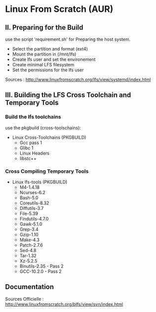 # Linux From Scratch (AUR)

## II. Preparing for the Build

use the script 'requirement.sh' for Preparing the host system.

  - Select the partition and format (ext4)
  - Mount the partition in (/mnt/lfs)
  - Create lfs user and set the environement
  - Create minimal LFS filesystem
  - Set the permissions for the lfs user

Sources : http://www.linuxfromscratch.org/lfs/view/systemd/index.html


## III. Building the LFS Cross Toolchain and Temporary Tools

### Build the lfs toolchains

use the pkgbuild (cross-toolschains):

  - Linux Cross-Toolchains (PKGBUILD)
    - Gcc pass 1
    - Glibc 1
    - Linux Headers
    - libstc++

### Cross Compiling Temporary Tools

  - Linux lfs-tools (PKGBUILD)
    - M4-1.4.18
    - Ncurses-6.2
    - Bash-5.0
    - Coreutils-8.32
    - Diffutils-3.7
    - File-5.39
    - Findutils-4.7.0
    - Gawk-5.1.0
    - Grep-3.4
    - Gzip-1.10
    - Make-4.3
    - Patch-2.7.6
    - Sed-4.8
    - Tar-1.32
    - Xz-5.2.5
    - Binutils-2.35 - Pass 2
    - GCC-10.2.0 - Pass 2


## Documentation

Sources Officielle : http://www.linuxfromscratch.org/blfs/view/svn/index.html
